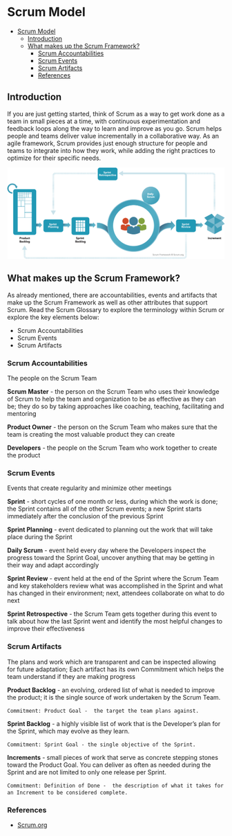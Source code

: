 # Scrum Model

- [Scrum Model](#scrum-model)
  - [Introduction](#introduction)
  - [What makes up the Scrum Framework?](#what-makes-up-the-scrum-framework)
    - [Scrum Accountabilities](#scrum-accountabilities)
    - [Scrum Events](#scrum-events)
    - [Scrum Artifacts](#scrum-artifacts)
    - [References](#references)

## Introduction

<p>If you are just getting started, think of Scrum as a way to get work done as a team in small pieces at a time, with continuous experimentation and feedback loops along the way to learn and improve as you go. Scrum helps people and teams deliver value incrementally in a collaborative way. As an agile framework, Scrum provides just enough structure for people and teams to integrate into how they work, while adding the right practices to optimize for their specific needs.</p>

![Scrum Mode;](/resources/scrum_framework.png 'Scrum Model')

## What makes up the Scrum Framework?

<p>As already mentioned, there are accountabilities, events and artifacts that make up the Scrum Framework as well as other attributes that support Scrum. Read the Scrum Glossary to explore the terminology within Scrum or explore the key elements below:</p>

- Scrum Accountabilities
- Scrum Events
- Scrum Artifacts

### Scrum Accountabilities

<p>The people on the Scrum Team

**Scrum Master** - the person on the Scrum Team who uses their knowledge of Scrum to help the team and organization to be as effective as they can be; they do so by taking approaches like coaching, teaching, facilitating and mentoring

**Product Owner** - the person on the Scrum Team who makes sure that the team is creating the most valuable product they can create

**Developers** - the people on the Scrum Team who work together to create the product

</p>

### Scrum Events

<p>
Events that create regularity and minimize other meetings

**Sprint** - short cycles of one month or less, during which the work is done; the Sprint contains all of the other Scrum events; a new Sprint starts immediately after the conclusion of the previous Sprint

**Sprint Planning** - event dedicated to planning out the work that will take place during the Sprint

**Daily Scrum** - event held every day where the Developers inspect the progress toward the Sprint Goal, uncover anything that may be getting in their way and adapt accordingly

**Sprint Review** - event held at the end of the Sprint where the Scrum Team and key stakeholders review what was accomplished in the Sprint and what has changed in their environment; next, attendees collaborate on what to do next

**Sprint Retrospective** - the Scrum Team gets together during this event to talk about how the last Sprint went and identify the most helpful changes to improve their effectiveness

</p>

### Scrum Artifacts

<p>The plans and work which are transparent and can be inspected allowing for future adaptation; Each artifact has its own Commitment which helps the team understand if they are making progress

**Product Backlog** - an evolving, ordered list of what is needed to improve the product; it is the single source of work undertaken by the Scrum Team.

    Commitment: Product Goal -  the target the team plans against.

**Sprint Backlog** - a highly visible list of work that is the Developer’s plan for the Sprint, which may evolve as they learn.

    Commitment: Sprint Goal - the single objective of the Sprint.

**Increments** - small pieces of work that serve as concrete stepping stones toward the Product Goal. You can deliver as often as needed during the Sprint and are not limited to only one release per Sprint.

    Commitment: Definition of Done -  the description of what it takes for an Increment to be considered complete.

</p>

### References

- [Scrum.org](https://www.scrum.org/resources/what-is-scrum)
